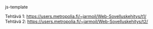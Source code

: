 js-template

Tehtävä 1: https://users.metropolia.fi/~jarmoil/Web-Sovelluskehitys/t1/
Tehtävä 2: https://users.metropolia.fi/~jarmoil/Web-Sovelluskehitys/t2/
